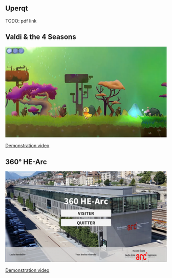 ## Uperqt
TODO: pdf link

## Valdi & the 4 Seasons
[![Valdi & the 4 Seasons](valdi_cover.png)](https://youtu.be/zzIR6NazFuk)

[Demonstration video](https://youtu.be/zzIR6NazFuk)

## 360° HE-Arc
[![360° HE-Arc](360_hearc_cover.png)](https://youtu.be/wWhQ7abRNOc)

[Demonstration video](https://youtu.be/wWhQ7abRNOc)
